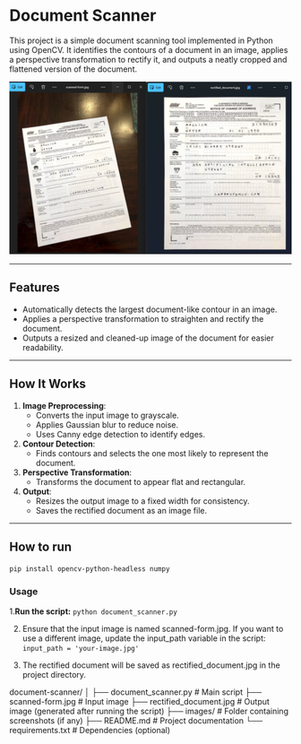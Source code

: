 # Document Scanner

This project is a simple document scanning tool implemented in Python using OpenCV. It identifies the contours of a document in an image, applies a perspective transformation to rectify it, and outputs a neatly cropped and flattened version of the document.

![Alt text](doucmenr-scanner-project.png)

---

## Features
- Automatically detects the largest document-like contour in an image.
- Applies a perspective transformation to straighten and rectify the document.
- Outputs a resized and cleaned-up image of the document for easier readability.

---

## How It Works
1. **Image Preprocessing**:
   - Converts the input image to grayscale.
   - Applies Gaussian blur to reduce noise.
   - Uses Canny edge detection to identify edges.
2. **Contour Detection**:
   - Finds contours and selects the one most likely to represent the document.
3. **Perspective Transformation**:
   - Transforms the document to appear flat and rectangular.
4. **Output**:
   - Resizes the output image to a fixed width for consistency.
   - Saves the rectified document as an image file.

---

## How to run
`pip install opencv-python-headless numpy`
  
### **Usage**

1.**Run the script:**
`python document_scanner.py`

2. Ensure that the input image is named scanned-form.jpg. If you want to use a different image, update the input_path variable in the script:
`input_path = 'your-image.jpg'`

3. The rectified document will be saved as rectified_document.jpg in the project directory.

document-scanner/
│
├── document_scanner.py     # Main script
├── scanned-form.jpg        # Input image
├── rectified_document.jpg  # Output image (generated after running the script)
├── images/                 # Folder containing screenshots (if any)
├── README.md               # Project documentation
└── requirements.txt        # Dependencies (optional)


